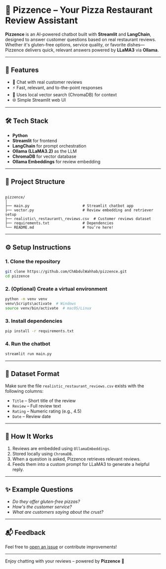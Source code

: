 # 🍕 Pizzence – Your Pizza Restaurant Review Assistant

**Pizzence** is an AI-powered chatbot built with **Streamlit** and **LangChain**, designed to answer customer questions based on real restaurant reviews. Whether it's gluten-free options, service quality, or favorite dishes—Pizzence delivers quick, relevant answers powered by **LLaMA3** via **Ollama**.

---

## 🚀 Features

- 💬 Chat with real customer reviews
- ⚡ Fast, relevant, and to-the-point responses
- 🧠 Uses local vector search (ChromaDB) for context
- 🌐 Simple Streamlit web UI

---

## 🛠️ Tech Stack

- **Python**
- **Streamlit** for frontend
- **LangChain** for prompt orchestration
- **Ollama (LLaMA3.2)** as the LLM
- **ChromaDB** for vector database
- **Ollama Embeddings** for review embedding

---

## 📂 Project Structure

```

pizzence/
│
├── main.py                        # Streamlit chatbot app
├── vector.py                      # Review embedding and retriever setup
├── realistic\_restaurant\_reviews.csv  # Customer reviews dataset
├── requirements.txt               # Dependencies
└── README.md                      # You’re here!

````

---

## ⚙️ Setup Instructions

### 1. Clone the repository

```bash
git clone https://github.com/ChAbdulWahhab/pizzence.git
cd pizzence
````

### 2. (Optional) Create a virtual environment

```bash
python -m venv venv
venv\Scripts\activate  # Windows
source venv/bin/activate  # macOS/Linux
```

### 3. Install dependencies

```bash
pip install -r requirements.txt
```

### 4. Run the chatbot

```bash
streamlit run main.py
```

---

## 📄 Dataset Format

Make sure the file `realistic_restaurant_reviews.csv` exists with the following columns:

* `Title` – Short title of the review
* `Review` – Full review text
* `Rating` – Numeric rating (e.g., 4.5)
* `Date` – Review date

---

## 🧠 How It Works

1. Reviews are embedded using `OllamaEmbeddings`.
2. Stored locally using `ChromaDB`.
3. When a question is asked, Pizzence retrieves relevant reviews.
4. Feeds them into a custom prompt for LLaMA3 to generate a helpful reply.

---

## ✨ Example Questions

* *Do they offer gluten-free pizzas?*
* *How's the customer service?*
* *What are customers saying about the crust?*

---

## 📬 Feedback

Feel free to [open an issue](https://github.com/ChAbdulWahhab/pizzence/issues) or contribute improvements!

---

Enjoy chatting with your reviews – powered by **Pizzence** 🍕
